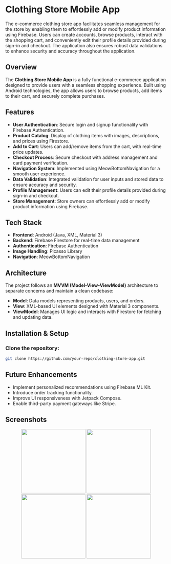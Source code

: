 # Clothing Store Mobile App
The e-commerce clothing store app facilitates seamless management for the store by enabling them to effortlessly add or modify product information using Firebase. Users can create accounts, browse products, interact with the shopping cart, and conveniently edit their profile details provided during sign-in and checkout. The application also ensures robust data validations to enhance security and accuracy throughout the application.

## Overview
The **Clothing Store Mobile App** is a fully functional e-commerce application designed to provide users with a seamless shopping experience. Built using Android technologies, the app allows users to browse products, add items to their cart, and securely complete purchases.

## Features
- **User Authentication**: Secure login and signup functionality with Firebase Authentication.
- **Product Catalog**: Display of clothing items with images, descriptions, and prices using Firestore.
- **Add to Cart**: Users can add/remove items from the cart, with real-time price updates.
- **Checkout Process**: Secure checkout with address management and card payment verification.
- **Navigation System**: Implemented using MeowBottomNavigation for a smooth user experience.
- **Data Validation**: Integrated validation for user inputs and stored data to ensure accuracy and security.
- **Profile Management**: Users can edit their profile details provided during sign-in and checkout.
- **Store Management**: Store owners can effortlessly add or modify product information using Firebase.

## Tech Stack
- **Frontend**: Android (Java, XML, Material 3)
- **Backend**: Firebase Firestore for real-time data management
- **Authentication**: Firebase Authentication
- **Image Handling**: Picasso Library
- **Navigation**: MeowBottomNavigation

## Architecture
The project follows an **MVVM (Model-View-ViewModel)** architecture to separate concerns and maintain a clean codebase:
- **Model**: Data models representing products, users, and orders.
- **View**: XML-based UI elements designed with Material 3 components.
- **ViewModel**: Manages UI logic and interacts with Firestore for fetching and updating data.

## Installation & Setup

### Clone the repository:
```sh
git clone https://github.com/your-repo/clothing-store-app.git
```

## Future Enhancements
- Implement personalized recommendations using Firebase ML Kit.
- Introduce order tracking functionality.
- Improve UI responsiveness with Jetpack Compose.
- Enable third-party payment gateways like Stripe.

## Screenshots
<p align="center">
  <img src="https://github.com/user-attachments/assets/01a044e7-2256-44ee-8778-081c067f5ae3" width="200">
  <img src="https://github.com/user-attachments/assets/27fe1322-411f-44ca-9860-70b3c327a132" width="200">
  <img src="https://github.com/user-attachments/assets/ca8a9ab9-0af2-44d6-b143-986ff1cebd55" width="200">
  <img src="https://github.com/user-attachments/assets/fbee84a0-6c99-4b72-9146-9ffa012b67b6" width="200">
</p>


